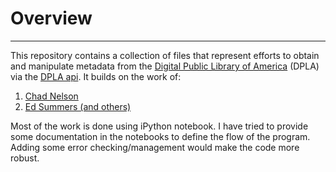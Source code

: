 # Overview
***

This repository contains a collection of files that represent efforts to obtain and manipulate metadata from the [Digital Public Library of America](http://dp.la/info/developers/) (DPLA) via the [DPLA api](http://dp.la/info/developers/codex/). It builds on the work of:

1. [Chad Nelson](https://github.com/bibliotechy/DPyLA)
2. [Ed Summers (and others)](https://github.com/edsu/pymarc)

 

Most of the work is done using iPython notebook. I have tried to provide some documentation in the notebooks to define the flow of the program. Adding some error checking/management would make the code more robust.


